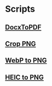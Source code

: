 # Scripts

## [DocxToPDF](docxToPDF/Readme.md)

## [Crop PNG](cropPNG/Readme.md)

## [WebP to PNG](WebPToPNG/Readme.md)

## [HEIC to PNG](HEICToPNG/Readme.md)
